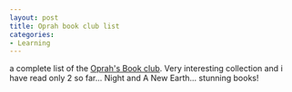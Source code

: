 ```yaml
---
layout: post
title: Oprah book club list
categories:
- Learning
---
```



a complete list of the [ Oprah's Book club](http://www.oprah.com/article/oprahsbookclub/pastselections/20080701_orig_list). Very interesting collection and i have read only 2 so far... Night and A New Earth... stunning books!
